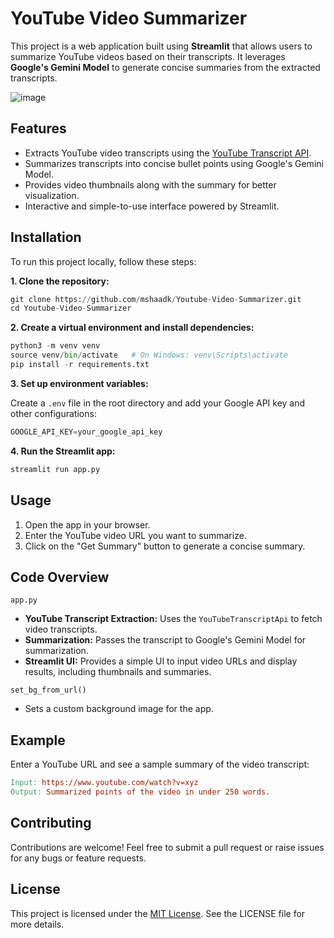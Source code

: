 # YouTube Video Summarizer
This project is a web application built using **Streamlit** that allows users to summarize YouTube videos based on their transcripts. It leverages **Google's Gemini Model** to generate concise summaries from the extracted transcripts.

![image](https://github.com/user-attachments/assets/91496b01-455a-495f-a83e-107c24fc78d7)

## Features
- Extracts YouTube video transcripts using the [YouTube Transcript API](https://github.com/jdepoix/youtube-transcript-api).
- Summarizes transcripts into concise bullet points using Google's Gemini Model.
- Provides video thumbnails along with the summary for better visualization.
- Interactive and simple-to-use interface powered by Streamlit.

##  Installation
To run this project locally, follow these steps:

**1. Clone the repository:**

```python
git clone https://github.com/mshaadk/Youtube-Video-Summarizer.git
cd Youtube-Video-Summarizer
```

**2. Create a virtual environment and install dependencies:**

```python
python3 -m venv venv
source venv/bin/activate   # On Windows: venv\Scripts\activate
pip install -r requirements.txt
```

**3. Set up environment variables:**

Create a `.env` file in the root directory and add your Google API key and other configurations:

```python
GOOGLE_API_KEY=your_google_api_key
```

**4. Run the Streamlit app:**

```python
streamlit run app.py
```

## Usage
1. Open the app in your browser.
2. Enter the YouTube video URL you want to summarize.
3. Click on the "Get Summary" button to generate a concise summary.

## Code Overview
`app.py`
- **YouTube Transcript Extraction:** Uses the `YouTubeTranscriptApi` to fetch video transcripts.
- **Summarization:** Passes the transcript to Google's Gemini Model for summarization.
- **Streamlit UI:** Provides a simple UI to input video URLs and display results, including thumbnails and summaries.

`set_bg_from_url()`
- Sets a custom background image for the app.
  
## Example
Enter a YouTube URL and see a sample summary of the video transcript:

```makefile
Input: https://www.youtube.com/watch?v=xyz
Output: Summarized points of the video in under 250 words.
```

## Contributing
Contributions are welcome! Feel free to submit a pull request or raise issues for any bugs or feature requests.

## License
This project is licensed under the [MIT License](LICENSE.txt). See the LICENSE file for more details.
